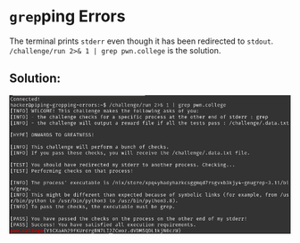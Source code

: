 # `grep`ping Errors

The terminal prints `stderr` even though it has been redirected to `stdout`. `/challenge/run 2>& 1 | grep pwn.college` is the solution.


## Solution:

![solution](08_grepping_Errors.png)

